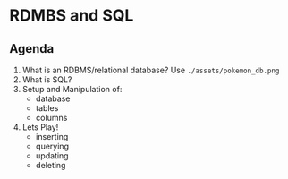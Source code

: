 # RDMBS and SQL 

## Agenda 

1. What is an RDBMS/relational database? Use `./assets/pokemon_db.png`
2. What is SQL?
3. Setup and Manipulation of:
    - database 
    - tables 
    - columns 
4. Lets Play! 
    - inserting
    - querying 
    - updating 
    - deleting

